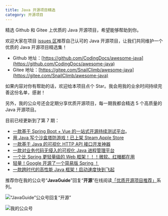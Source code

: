 ```yaml
---
title: Java 开源项目精选
category: 开源项目
---
```


精选 Github 和 Gitee 上优质的 Java 开源项目，希望能够帮助到你。

欢迎大家在项目 [issues 区](https://github.com/CodingDocs/awesome-java/issues)推荐自己认可的 Java 开源项目，让我们共同维护一个优质的 Java 开源项目精选集！

- Github 地址：[https://github.com/CodingDocs/awesome-java](https://github.com/CodingDocs/awesome-java)
- Gitee 地址：[https://gitee.com/SnailClimb/awesome-java](https://gitee.com/SnailClimb/awesome-java)

如果内容对你有帮助的话，欢迎给本项目点个 Star。我会用我的业余时间持续完善这份名单，感谢！

另外，我的公众号还会定期分享优质开源项目，每一期我都会精选 5 个高质量的 Java 开源项目。

目前已经更新到了第 7 期：

- [一款基于 Spring Boot + Vue 的一站式开源持续测试平台](http://mp.weixin.qq.com/s?__biz=Mzg2OTA0Njk0OA==&mid=2247515383&idx=1&sn=ba7244020c05d966b483d8c302d54e85&chksm=cea1f33cf9d67a2a111bcf6cadc3cc1c44828ba2302cd3e13bbd88349e43d4254808e6434133&scene=21#wechat_redirect)。
- [用 Java 写个沙盒塔防游戏！已上架 Steam,Apple Store](https://mp.weixin.qq.com/s?__biz=Mzg2OTA0Njk0OA==&mid=2247515981&idx=1&sn=e4b9c06af65f739bdcdf76bdc35d59f6&chksm=cea1f086f9d679908bd6604b1c42d67580160d9789951f3707ad2f5de4d97aa72121d8fe777e&token=435278690&lang=zh_CN&scene=21#wechat_redirect)
- [一款基于 Java 的可视化 HTTP API 接口开发神器](https://mp.weixin.qq.com/s?__biz=Mzg2OTA0Njk0OA==&mid=2247516459&idx=1&sn=a86fefe083fa91c83638243d75500a04&chksm=cea1cee0f9d647f69237357e869f52e0903afad62f365e18b04ff1851aeb4c80c8d31a488fee&scene=21&cur_album_id=1345382825083895808#wechat_redirect)
- [一款对业务代码无侵入的可视化 Java 进程管理平台](https://mp.weixin.qq.com/s?__biz=Mzg2OTA0Njk0OA==&mid=2247518215&idx=1&sn=91e467f39322d2e7979b85fe235822d2&chksm=cea1c7ccf9d64edaf966c95923d72d337bf5e655a773a3d295d65fc92e4535ae5d8b0e6d9d86&token=660789642&lang=zh_CN#rd)
- [一个比 Spring 更轻量级的 Web 框架！！！微软、红帽都在用](https://mp.weixin.qq.com/s?__biz=Mzg2OTA0Njk0OA==&mid=2247519466&idx=1&sn=0dd412d5220444b37a1101f77ccdc65d&chksm=cea1c321f9d64a376ef7de329b5c91e593a32c7a8e5c179b7ab3619296feea35939deb1f6a3f&scene=178&cur_album_id=1345382825083895808#rd)
- [轻量！Google 开源了一个简易版 Spring ！](https://mp.weixin.qq.com/s?__biz=Mzg2OTA0Njk0OA==&mid=2247519972&idx=1&sn=f03c67e6e24eda2ccf703c8a9bc8c8f8&chksm=cea1c12ff9d6483943f409e5ab50b773b5750b63d00950805fa340a67ad7b52ee74ff6651043&scene=178&cur_album_id=1345382825083895808#rd)
- [一款跨时代的高性能 Java 框架！启动速度快到飞起](https://mp.weixin.qq.com/s?__biz=Mzg2OTA0Njk0OA==&mid=2247520633&idx=1&sn=aec35af40e3ed3b1e844addd04e31af5&chksm=cea1deb2f9d657a46a0684bbcbcb2900cebff39a2b2746a4a809b6b5306bce08d4382efd5ca8&scene=178&cur_album_id=1345382825083895808#rd)

推荐你在我的公众号“**JavaGuide**”回复“**开源**”在线阅读[「优质开源项目推荐」](https://mp.weixin.qq.com/mp/appmsgalbum?__biz=Mzg2OTA0Njk0OA==&action=getalbum&album_id=1345382825083895808&scene=173&from_msgid=2247516459&from_itemidx=1&count=3&nolastread=1#wechat_redirect)系列。

![“JavaGuide”公众号回复“开源”](https://guide-blog-images.oss-cn-shenzhen.aliyuncs.com/github/javaguide/open-source-project/image-20220512211235432.png)

![我的公众号](https://guide-blog-images.oss-cn-shenzhen.aliyuncs.com/github/javaguide/books167598cd2e17b8ec.png)
